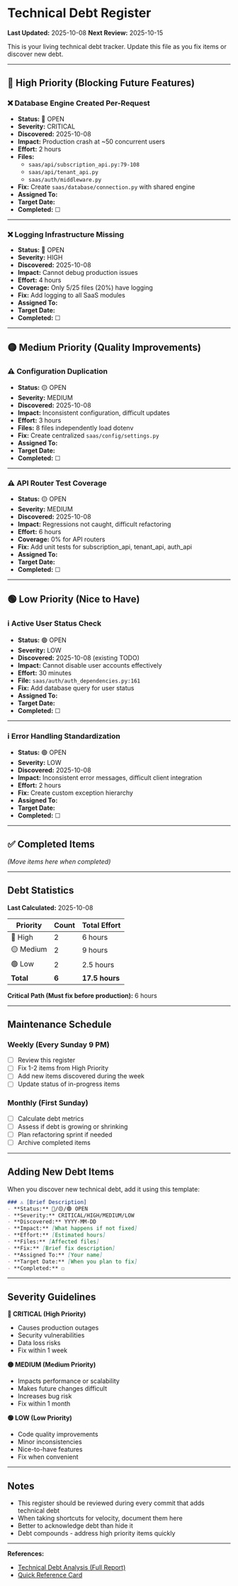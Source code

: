 # Technical Debt Register

**Last Updated:** 2025-10-08
**Next Review:** 2025-10-15

This is your living technical debt tracker. Update this file as you fix items or discover new debt.

---

## 🔴 High Priority (Blocking Future Features)

### ❌ Database Engine Created Per-Request
- **Status:** 🔴 OPEN
- **Severity:** CRITICAL
- **Discovered:** 2025-10-08
- **Impact:** Production crash at ~50 concurrent users
- **Effort:** 2 hours
- **Files:**
  - `saas/api/subscription_api.py:79-108`
  - `saas/api/tenant_api.py`
  - `saas/auth/middleware.py`
- **Fix:** Create `saas/database/connection.py` with shared engine
- **Assigned To:**
- **Target Date:**
- **Completed:** ☐

---

### ❌ Logging Infrastructure Missing
- **Status:** 🔴 OPEN
- **Severity:** HIGH
- **Discovered:** 2025-10-08
- **Impact:** Cannot debug production issues
- **Effort:** 4 hours
- **Coverage:** Only 5/25 files (20%) have logging
- **Fix:** Add logging to all SaaS modules
- **Assigned To:**
- **Target Date:**
- **Completed:** ☐

---

## 🟡 Medium Priority (Quality Improvements)

### ⚠️ Configuration Duplication
- **Status:** 🟡 OPEN
- **Severity:** MEDIUM
- **Discovered:** 2025-10-08
- **Impact:** Inconsistent configuration, difficult updates
- **Effort:** 3 hours
- **Files:** 8 files independently load dotenv
- **Fix:** Create centralized `saas/config/settings.py`
- **Assigned To:**
- **Target Date:**
- **Completed:** ☐

---

### ⚠️ API Router Test Coverage
- **Status:** 🟡 OPEN
- **Severity:** MEDIUM
- **Discovered:** 2025-10-08
- **Impact:** Regressions not caught, difficult refactoring
- **Effort:** 6 hours
- **Coverage:** 0% for API routers
- **Fix:** Add unit tests for subscription_api, tenant_api, auth_api
- **Assigned To:**
- **Target Date:**
- **Completed:** ☐

---

## 🟢 Low Priority (Nice to Have)

### ℹ️ Active User Status Check
- **Status:** 🟢 OPEN
- **Severity:** LOW
- **Discovered:** 2025-10-08 (existing TODO)
- **Impact:** Cannot disable user accounts effectively
- **Effort:** 30 minutes
- **File:** `saas/auth/auth_dependencies.py:161`
- **Fix:** Add database query for user status
- **Assigned To:**
- **Target Date:**
- **Completed:** ☐

---

### ℹ️ Error Handling Standardization
- **Status:** 🟢 OPEN
- **Severity:** LOW
- **Discovered:** 2025-10-08
- **Impact:** Inconsistent error messages, difficult client integration
- **Effort:** 2 hours
- **Fix:** Create custom exception hierarchy
- **Assigned To:**
- **Target Date:**
- **Completed:** ☐

---

## ✅ Completed Items

_(Move items here when completed)_

---

## Debt Statistics

**Last Calculated:** 2025-10-08

| Priority | Count | Total Effort |
|----------|-------|--------------|
| 🔴 High | 2 | 6 hours |
| 🟡 Medium | 2 | 9 hours |
| 🟢 Low | 2 | 2.5 hours |
| **Total** | **6** | **17.5 hours** |

**Critical Path (Must fix before production):** 6 hours

---

## Maintenance Schedule

### Weekly (Every Sunday 9 PM)
- [ ] Review this register
- [ ] Fix 1-2 items from High Priority
- [ ] Add new items discovered during the week
- [ ] Update status of in-progress items

### Monthly (First Sunday)
- [ ] Calculate debt metrics
- [ ] Assess if debt is growing or shrinking
- [ ] Plan refactoring sprint if needed
- [ ] Archive completed items

---

## Adding New Debt Items

When you discover new technical debt, add it using this template:

```markdown
### ⚠️ [Brief Description]
- **Status:** 🔴/🟡/🟢 OPEN
- **Severity:** CRITICAL/HIGH/MEDIUM/LOW
- **Discovered:** YYYY-MM-DD
- **Impact:** [What happens if not fixed]
- **Effort:** [Estimated hours]
- **Files:** [Affected files]
- **Fix:** [Brief fix description]
- **Assigned To:** [Your name]
- **Target Date:** [When you plan to fix]
- **Completed:** ☐
```

---

## Severity Guidelines

**🔴 CRITICAL (High Priority)**
- Causes production outages
- Security vulnerabilities
- Data loss risks
- Fix within 1 week

**🟡 MEDIUM (Medium Priority)**
- Impacts performance or scalability
- Makes future changes difficult
- Increases bug risk
- Fix within 1 month

**🟢 LOW (Low Priority)**
- Code quality improvements
- Minor inconsistencies
- Nice-to-have features
- Fix when convenient

---

## Notes

- This register should be reviewed during every commit that adds technical debt
- When taking shortcuts for velocity, document them here
- Better to acknowledge debt than hide it
- Debt compounds - address high priority items quickly

---

**References:**
- [Technical Debt Analysis (Full Report)](./TECHNICAL_DEBT_ANALYSIS.md)
- [Quick Reference Card](./TECHNICAL_DEBT_QUICK_REFERENCE.md)
